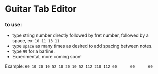# Guitar Tab Editor

### to use:
* type string number directly followed by fret number, followed by a space, ex: `10 11 13 11`
* type `space` as many times as desired to add spacing between notes.
* type `99` for a barline.
* Experimental, more coming soon!

Example: `60 10 20 10 52 10 20 10 52 112 210 112 60      60      60`